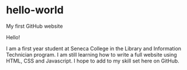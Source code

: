# hello-world
My first GitHub website


Hello!

I am a first year student at Seneca College in the Library and Information Technician program. I am still learning how to write a full website using HTML, CSS and Javascript. I hope to add to my skill set here on GitHub.
